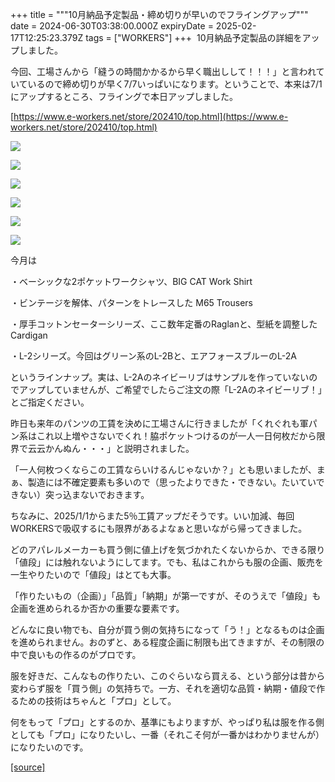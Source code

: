 +++
title = """10月納品予定製品・締め切りが早いのでフライングアップ"""
date = 2024-06-30T03:38:00.000Z
expiryDate = 2025-02-17T12:25:23.379Z
tags = ["WORKERS"]
+++
 10月納品予定製品の詳細をアップしました。

今回、工場さんから「縫うの時間かかるから早く職出しして！！！」と言われていているので締め切りが早く7/7いっぱいになります。ということで、本来は7/1にアップするところ、フライングで本日アップしました。

[https://www.e-workers.net/store/202410/top.html](https://www.e-workers.net/store/202410/top.html)

[![](https://blogger.googleusercontent.com/img/b/R29vZ2xl/AVvXsEiMrw_FWEh_EPRurBWNMvqLLmoO3G-SZsVUYlFOWMyeyYW09fdNAa3i5WhPbZT9Y0bAobw-6diLt3FzRby9upviqK_Ehia7S9a6rYb0gC27t7OeGcWptH7Lk89AwahHpHSLjSmsAYfO6OJCC7akTpqzPvh0aBWEQ0JXAuzqnOii_hawQck76ojU0RH3f1M/s320/top3.jpg)](https://blogger.googleusercontent.com/img/b/R29vZ2xl/AVvXsEiMrw_FWEh_EPRurBWNMvqLLmoO3G-SZsVUYlFOWMyeyYW09fdNAa3i5WhPbZT9Y0bAobw-6diLt3FzRby9upviqK_Ehia7S9a6rYb0gC27t7OeGcWptH7Lk89AwahHpHSLjSmsAYfO6OJCC7akTpqzPvh0aBWEQ0JXAuzqnOii_hawQck76ojU0RH3f1M/s1125/top3.jpg)

  

[![](https://blogger.googleusercontent.com/img/b/R29vZ2xl/AVvXsEjR2GdTdub5jloNQN40Oeb_tsxb_4JmYG4eik_SGfNuIrdnNnLDBVRnZONdobKDQFBbN2yYzEBZYAI6xTnm2VnPk8TPhvgUBDL62Lr2QK1El8eH7mv948ItZKZ1z0HAqxdLOP1_Z143tVfo3kljeTzcMzCajxVipr-0G29GuK-59NhGd4gZBzHCLL5LPlM/s320/top4.jpg)](https://blogger.googleusercontent.com/img/b/R29vZ2xl/AVvXsEjR2GdTdub5jloNQN40Oeb_tsxb_4JmYG4eik_SGfNuIrdnNnLDBVRnZONdobKDQFBbN2yYzEBZYAI6xTnm2VnPk8TPhvgUBDL62Lr2QK1El8eH7mv948ItZKZ1z0HAqxdLOP1_Z143tVfo3kljeTzcMzCajxVipr-0G29GuK-59NhGd4gZBzHCLL5LPlM/s1125/top4.jpg)

  

[![](https://blogger.googleusercontent.com/img/b/R29vZ2xl/AVvXsEhX1Ik2-h-bW6MoyCFbiVEKKnqB3Fgcxtbo76N_e0Ns0keXf-f9Olrv6-iXlZIMTD0J3DJoshYVGfLfJsCkjE2klmydgnz8wya3c09IuUki2yq1gHGVplBZOnJ1EsHAp81pAOpoL0hcb94p94cn-BCMfD49JO2-Sw-Tll13QW8vfqppU7uB_etG6xIhsJ8/s320/top5.jpg)](https://blogger.googleusercontent.com/img/b/R29vZ2xl/AVvXsEhX1Ik2-h-bW6MoyCFbiVEKKnqB3Fgcxtbo76N_e0Ns0keXf-f9Olrv6-iXlZIMTD0J3DJoshYVGfLfJsCkjE2klmydgnz8wya3c09IuUki2yq1gHGVplBZOnJ1EsHAp81pAOpoL0hcb94p94cn-BCMfD49JO2-Sw-Tll13QW8vfqppU7uB_etG6xIhsJ8/s1125/top5.jpg)

  

[![](https://blogger.googleusercontent.com/img/b/R29vZ2xl/AVvXsEhZ5-_q09ooiG2585pRkbd1IZYiPYCSUu6pmkwvsNveY6rjfhLm80TyTz89eyzh5iTi2n7yGh9WOd7L7wSH5z_rAQmw7qXVZ9M39XOiRXCgoOrlQrEvc3fCN5-L-w-hWqKBo-HajXCNQrQ5my32jX4qV6lWI8M8zMd5loitSIpSu2NJs9BBvhI_i1DyUIs/s320/top6.jpg)](https://blogger.googleusercontent.com/img/b/R29vZ2xl/AVvXsEhZ5-_q09ooiG2585pRkbd1IZYiPYCSUu6pmkwvsNveY6rjfhLm80TyTz89eyzh5iTi2n7yGh9WOd7L7wSH5z_rAQmw7qXVZ9M39XOiRXCgoOrlQrEvc3fCN5-L-w-hWqKBo-HajXCNQrQ5my32jX4qV6lWI8M8zMd5loitSIpSu2NJs9BBvhI_i1DyUIs/s1125/top6.jpg)

  

[![](https://blogger.googleusercontent.com/img/b/R29vZ2xl/AVvXsEjhBdVSJ6eUFZ6nzGvhF83dJMmo_X1972-UtGtIYdjgACHfGfXeqiz1YKWHXn-cKHPtmz_eFen7JMlBsR9uGCfVUbV_ywH8Smvo81t5ynn3meVftsvOcIdoHxJD1UitLU3FY-G2zVx7JMJYlx27Mwl8ov6RyOV-lO-GTBOvwt1_B6zhI_RsB5FQB8mCC7A/s320/top7.jpg)](https://blogger.googleusercontent.com/img/b/R29vZ2xl/AVvXsEjhBdVSJ6eUFZ6nzGvhF83dJMmo_X1972-UtGtIYdjgACHfGfXeqiz1YKWHXn-cKHPtmz_eFen7JMlBsR9uGCfVUbV_ywH8Smvo81t5ynn3meVftsvOcIdoHxJD1UitLU3FY-G2zVx7JMJYlx27Mwl8ov6RyOV-lO-GTBOvwt1_B6zhI_RsB5FQB8mCC7A/s1125/top7.jpg)

  

[![](https://blogger.googleusercontent.com/img/b/R29vZ2xl/AVvXsEiAO_WeDjNbFiYAj2XfqAnuXz9kRMsyGL8GPaXeLCsn0plTQAyPW8hyphenhyphenKrUwwBnsneKjc6Ppjx1AvVV9fQ5pVTfciRS-VYHP9pj6h4bZ1PgfR-GgW7s-qQjKdm5aLnHb7vysYksBUUSiQ6tF2LMCcAcMcwnhlEq-Wio4fXrk2W_gjkJhT-0mkoBAPQhL-IM/s320/top2.jpg)](https://blogger.googleusercontent.com/img/b/R29vZ2xl/AVvXsEiAO_WeDjNbFiYAj2XfqAnuXz9kRMsyGL8GPaXeLCsn0plTQAyPW8hyphenhyphenKrUwwBnsneKjc6Ppjx1AvVV9fQ5pVTfciRS-VYHP9pj6h4bZ1PgfR-GgW7s-qQjKdm5aLnHb7vysYksBUUSiQ6tF2LMCcAcMcwnhlEq-Wio4fXrk2W_gjkJhT-0mkoBAPQhL-IM/s1125/top2.jpg)

  

今月は

  

・ベーシックな2ポケットワークシャツ、BIG CAT Work Shirt

・ビンテージを解体、パターンをトレースした M65 Trousers

・厚手コットンセーターシリーズ、ここ数年定番のRaglanと、型紙を調整したCardigan

・L-2シリーズ。今回はグリーン系のL-2Bと、エアフォースブルーのL-2A

  

というラインナップ。実は、L-2Aのネイビーリブはサンプルを作っていないのでアップしていませんが、ご希望でしたらご注文の際「L-2Aのネイビーリブ！」とご指定ください。

  

昨日も来年のパンツの工賃を決めに工場さんに行きましたが「くれぐれも軍パン系はこれ以上増やさないでくれ！脇ポケットつけるのが一人一日何枚だから限界で云云かんぬん・・・」と説明されました。

「一人何枚つくならこの工賃ならいけるんじゃないか？」とも思いましたが、まぁ、製造には不確定要素も多いので（思ったよりできた・できない。たいていできない）突っ込まないでおきます。

ちなみに、2025/1/1からまた5％工賃アップだそうです。いい加減、毎回WORKERSで吸収するにも限界があるよなぁと思いながら帰ってきました。

  

どのアパレルメーカーも買う側に値上げを気づかれたくないからか、できる限り「値段」には触れないようにしてます。でも、私はこれからも服の企画、販売を一生やりたいので「値段」はとても大事。

「作りたいもの（企画）」「品質」「納期」が第一ですが、そのうえで「値段」も企画を進められるか否かの重要な要素です。

どんなに良い物でも、自分が買う側の気持ちになって「う！」となるものは企画を進められません。おのずと、ある程度企画に制限も出てきますが、その制限の中で良いもの作るのがプロです。

服を好きだ、こんなもの作りたい、このぐらいなら買える、という部分は昔から変わらず服を「買う側」の気持ちで。一方、それを適切な品質・納期・値段で作るための技術はちゃんと「プロ」として。

何をもって「プロ」とするのか、基準にもよりますが、やっぱり私は服を作る側としても「プロ」になりたいし、一番（それこそ何が一番かはわかりませんが）になりたいのです。

[[source]](http://eworkers.blogspot.com/2024/06/10.html)
